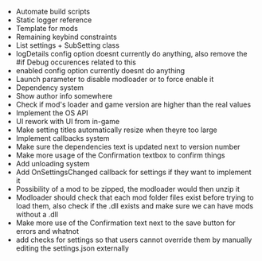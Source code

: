 - Automate build scripts
- Static logger reference
- Template for mods
- Remaining keybind constraints
- List settings + SubSetting class
- logDetails config option doesnt currently do anything, also remove the #if Debug occurences related  to this
- enabled config option currently doesnt do anything
- Launch parameter to disable modloader or to force enable it
- Dependency system
- Show author info somewhere
- Check if mod's loader and game version are higher than the real values
- Implement the OS API
- UI rework with UI from in-game
- Make setting titles automatically resize when theyre too large
- Implement callbacks system
- Make sure the dependencies text is updated next to version number 
- Make more usage of the Confirmation textbox to confirm things
- Add unloading system
- Add OnSettingsChanged callback for settings if they want to implement it
- Possibility of a mod to be zipped, the modloader would then unzip it
- Modloader should check that each mod folder files exist before trying to load them, also check if the .dll exists and make sure we can have mods without a .dll
- Make more use of the Confirmation text next to the save button for errors and whatnot
- add checks for settings so that users cannot override them by manually editing the settings.json externally
